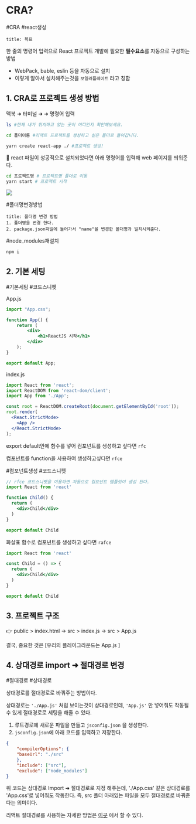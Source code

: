 # CRA?
#CRA #react생성 

```ad-summary
title: 목표

```

한 줄의 명령어 입력으로 React 프로젝트 개발에 필요한 **필수요소**를 자동으로 구성하는 방법
* WebPack, bable, eslin 등을 자동으로 설치
*  이렇게 알아서 설치해주는것을 `보일러플레이트` 라고 칭함

## 1. CRA로 프로젝트 생성 방법

맥북 ➜ 터미널 ➜ ➜  명령어 입력
```bash
ls #현재 내가 위치하고 있는 곳이 어디인지 확인해보세요. 

cd 폴더이름 #리액트 프로젝트를 생성하고 싶은 폴더로 들어갑니다. 

yarn create react-app ./ #프로젝트 생성!
```

react 파일이 성공적으로 설치되었다면 아래 명령어를 입력해 web 페이지를 띄워준다. 
```bash
cd 프로젝트명 # 프로젝트명 폴더로 이동
yarn start # 프로젝트 시작
```


![](https://i.imgur.com/p0EKWRG.png)


#폴더명변경방법
```ad-note
title: 폴더명 변경 방법
1. 폴더명을 변경 한다.
2. package.json파일에 들어가서 "name"을 변경한 폴더명과 일치시켜준다.
```

#node_modules재설치 
```bash
npm i
```

## 2. 기본 세팅
#기본세팅 #코드스니펫 

App.js
```jsx
import "App.css";

function App() {
    return (
        <div>
            <h1>ReactJS 시작</h1>
        </div>
    );
}

export default App;
```

index.js
```jsx
import React from 'react';
import ReactDOM from 'react-dom/client';
import App from './App';

const root = ReactDOM.createRoot(document.getElementById('root'));
root.render(
  <React.StrictMode>
    <App />
  </React.StrictMode>
);
```


export default안에 함수를 넣어 컴포넌트를 생성하고 싶다면 `rfc`

컴포넌트를 function을 사용하여 생성하고싶다면 `rfce`

#컴포넌트생성 #코드스니펫
```jsx
// rfce 코드스니펫을 이용하면 자동으로 컴포넌트 템플릿이 생성 된다.
import React from 'react'

function Child() {
  return (
    <div>Child</div>
  )
}

export default Child
```

화살표 함수로 컴포넌트를 생성하고 싶다면 `rafce`
```jsx
import React from 'react'

const Child = () => {
  return (
    <div>Child</div>
  )
}

export default Child
```

## 3. 프로젝트 구조

👉 public > index.html 
	→ src > index.js 
	→ src > App.js

결국, 중요한 것은 [우리의 플레이그라운드는 App.js ] 


## 4.  상대경로 import ➜ 절대경로 변경

#절대경로 #상대경로

상대경로를 절대경로로 바꿔주는 방법이다.

상대경로는 `'./App.js'` 처럼 보이는것이 상대경로인데, `'App.js'` 만 넣어줘도 작동될 수 있게 절대경로로 세팅을 해줄 수 있다.

1. 루트경로에 새로운 파일을 만들고 `jsconfig.json` 을 생성한다.
2. `jsconfig.json`에 아래 코드를 입력하고 저장한다.

```json
{
	"compilerOptions": {
	"baseUrl": "./src"
	},
	"include": ["src"],
	"exclude": ["node_modules"]
}
```

위 코드는 상대경로 Import ➜ 절대경로로 지정 해주는데, './App.css' 같은 상대경로를 'App.css'로 넣어줘도 작동한다. 즉, src 폴더 아래있는 파일을 모두 절대경로로 바꿔준다는 의미이다.

리액트 절대경로를 사용하는 자세한 방법은 [이곳](https://imkh.dev/react-absolute-path/) 에서 할 수 있다.

